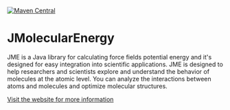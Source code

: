 [![Maven Central](https://maven-badges.herokuapp.com/maven-central/io.github.ramimanaf/jme/badge.svg)](https://maven-badges.herokuapp.com/maven-central/io.github.ramimanaf/jme/badge.svg)

# JMolecularEnergy
JME is a Java library for calculating force fields potential energy and it's designed for easy integration into scientific applications. 
JME is designed to help researchers and scientists explore and understand the behavior of molecules at the atomic level.
 You can analyze the interactions between atoms and molecules and optimize molecular structures.

[Visit the website for more information](https://ramimanaf.github.io/JMolecularEnergy/)

